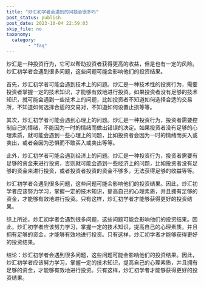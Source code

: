 ```yaml
---
title: "炒汇初学者会遇到的问题会很多吗"
post_status: publish
post_date: 2023-10-04 22:59:03
skip_file: no
taxonomy:
  category:
        - "faq"
---
```


炒汇是一种投资行为，它可以帮助投资者获得更高的收益，但是也有一定的风险。炒汇初学者会遇到很多问题，这些问题可能会影响他们的投资结果。

首先，炒汇初学者可能会遇到技术上的问题。炒汇是一种技术性的投资行为，需要投资者掌握一定的技术知识，才能够有效地进行投资。如果投资者没有足够的技术知识，就可能会遇到一些技术上的问题，比如投资者不知道如何选择合适的交易所，不知道如何选择合适的交易对，不知道如何设置止损等等。

其次，炒汇初学者可能会遇到心理上的问题。炒汇是一种投资行为，投资者需要控制自己的情绪，不能因为一时的情绪而做出错误的决定。如果投资者没有足够的心理素质，就可能会遇到一些心理上的问题，比如投资者会因为一时的情绪而买入或卖出，或者会因为恐惧而不敢买入或卖出等等。

此外，炒汇初学者可能会遇到经济上的问题。炒汇是一种投资行为，投资者需要有足够的资金来进行投资，否则就可能会遇到一些经济上的问题，比如投资者没有足够的资金来进行投资，或者投资者投资的资金不够多，无法获得足够的收益等等。

炒汇初学者会遇到很多问题，这些问题可能会影响他们的投资结果。因此，炒汇初学者应该努力学习，掌握一定的技术知识，提高自己的心理素质，并且拥有足够的资金，才能够有效地进行投资。只有这样，炒汇初学者才能够获得更好的投资结果。

综上所述，炒汇初学者会遇到很多问题，这些问题可能会影响他们的投资结果。因此，炒汇初学者应该努力学习，掌握一定的技术知识，提高自己的心理素质，并且拥有足够的资金，才能够有效地进行投资。只有这样，炒汇初学者才能够获得更好的投资结果。

结论：炒汇初学者会遇到很多问题，这些问题可能会影响他们的投资结果。因此，炒汇初学者应该努力学习，掌握一定的技术知识，提高自己的心理素质，并且拥有足够的资金，才能够有效地进行投资。只有这样，炒汇初学者才能够获得更好的投资结果。
